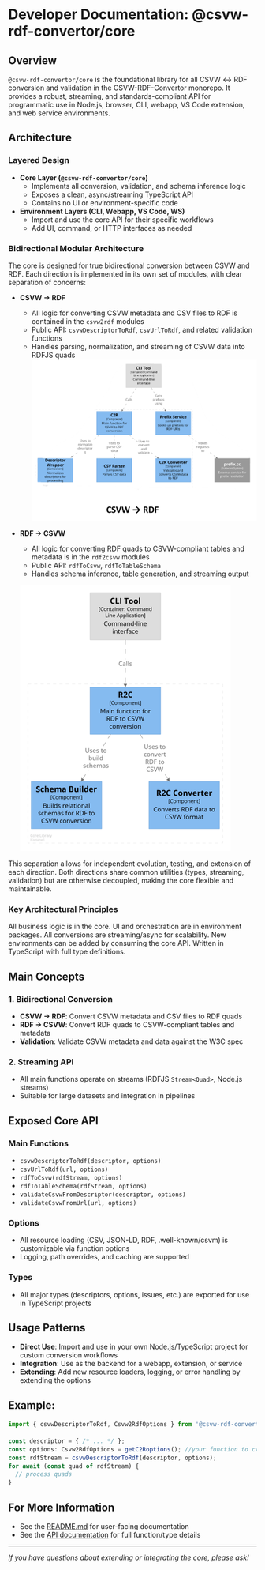 # Developer Documentation: @csvw-rdf-convertor/core

## Overview

`@csvw-rdf-convertor/core` is the foundational library for all CSVW ↔ RDF conversion and validation in the CSVW-RDF-Convertor monorepo. It provides a robust, streaming, and standards-compliant API for programmatic use in Node.js, browser, CLI, webapp, VS Code extension, and web service environments.

## Architecture

### Layered Design

- **Core Layer (`@csvw-rdf-convertor/core`)**
  - Implements all conversion, validation, and schema inference logic
  - Exposes a clean, async/streaming TypeScript API
  - Contains no UI or environment-specific code
- **Environment Layers (CLI, Webapp, VS Code, WS)**
  - Import and use the core API for their specific workflows
  - Add UI, command, or HTTP interfaces as needed

### Bidirectional Modular Architecture

The core is designed for true bidirectional conversion between CSVW and RDF. Each direction is implemented in its own set of modules, with clear separation of concerns:

- **CSVW → RDF**
  - All logic for converting CSVW metadata and CSV files to RDF is contained in the `csvw2rdf` modules 
  - Public API: `csvwDescriptorToRdf`, `csvUrlToRdf`, and related validation functions
  - Handles parsing, normalization, and streaming of CSVW data into RDFJS quads
  ![Arch1](arch2.png)

- **RDF → CSVW**
  - All logic for converting RDF quads to CSVW-compliant tables and metadata is in the `rdf2csvw` modules 
  - Public API: `rdfToCsvw`, `rdfToTableSchema`
  - Handles schema inference, table generation, and streaming output
    
  ![Arch2](Picture1.png)

This separation allows for independent evolution, testing, and extension of each direction. Both directions share common utilities (types, streaming, validation) but are otherwise decoupled, making the core flexible and maintainable.

### Key Architectural Principles
All business logic is in the core. UI and orchestration are in environment packages.
All conversions are streaming/async for scalability.
New environments can be added by consuming the core API.
Written in TypeScript with full type definitions.

## Main Concepts

### 1. Bidirectional Conversion
- **CSVW → RDF**: Convert CSVW metadata and CSV files to RDF quads
- **RDF → CSVW**: Convert RDF quads to CSVW-compliant tables and metadata
- **Validation**: Validate CSVW metadata and data against the W3C spec

### 2. Streaming API
- All main functions operate on streams (RDFJS `Stream<Quad>`, Node.js streams)
- Suitable for large datasets and integration in pipelines


## Exposed Core API 

### Main Functions
- `csvwDescriptorToRdf(descriptor, options)`
- `csvUrlToRdf(url, options)`
- `rdfToCsvw(rdfStream, options)`
- `rdfToTableSchema(rdfStream, options)`
- `validateCsvwFromDescriptor(descriptor, options)`
- `validateCsvwFromUrl(url, options)`

### Options
- All resource loading (CSV, JSON-LD, RDF, .well-known/csvm) is customizable via function options
- Logging, path overrides, and caching are supported

### Types
- All major types (descriptors, options, issues, etc.) are exported for use in TypeScript projects

## Usage Patterns

- **Direct Use**: Import and use in your own Node.js/TypeScript project for custom conversion workflows
- **Integration**: Use as the backend for a webapp, extension, or service
- **Extending**: Add new resource loaders, logging, or error handling by extending the options

## Example: 

```typescript
import { csvwDescriptorToRdf, Csvw2RdfOptions } from '@csvw-rdf-convertor/core';

const descriptor = { /* ... */ };
const options: Csvw2RdfOptions = getC2Roptions(); //your function to create options object
const rdfStream = csvwDescriptorToRdf(descriptor, options);
for await (const quad of rdfStream) {
  // process quads
}
```

## For More Information
- See the [README.md](./README.md) for user-facing documentation
- See the [API documentation](https://s0ft1.github.io/CSVW-RDF-convertor/) for full function/type details 

---

*If you have questions about extending or integrating the core, please ask!*

